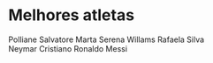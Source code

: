 # Melhores atletas
Polliane Salvatore 
Marta
Serena Willams
Rafaela Silva  
Neymar
Cristiano Ronaldo
Messi

